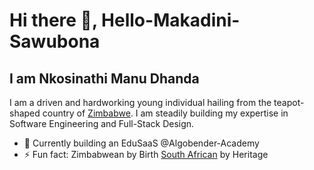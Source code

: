 # Hi there 👋, Hello-Makadini-Sawubona
## I am Nkosinathi Manu Dhanda

I am a driven and hardworking young individual hailing from the teapot-shaped country of <a href="https://en.wikipedia.org/wiki/Zimbabwe" target="_blank">Zimbabwe</a>. I am steadily building my expertise in Software Engineering and Full-Stack Design.

- 🔭 Currently building an EduSaaS @Algobender-Academy
- ⚡ Fun fact: Zimbabwean by Birth <a href="https://en.wikipedia.org/wiki/South_Africa" target="_blank">South African</a> by Heritage
